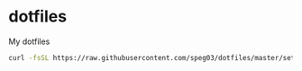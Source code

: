 # dotfiles

My dotfiles

```sh
curl -fsSL https://raw.githubusercontent.com/speg03/dotfiles/master/setup.sh | bash
```
